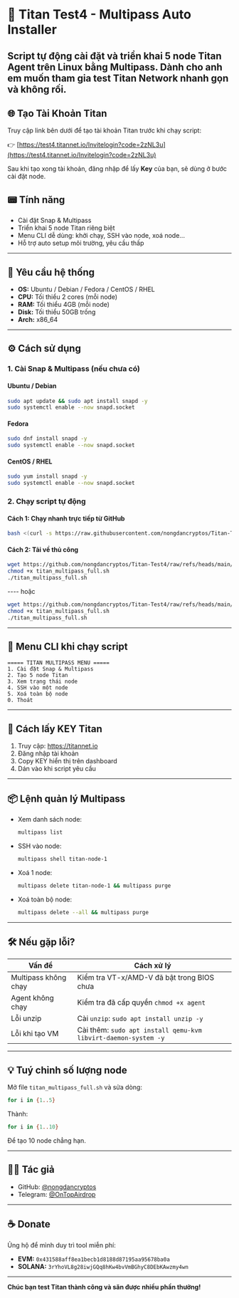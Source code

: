 # 🚀 Titan Test4 - Multipass Auto Installer

Script tự động cài đặt và triển khai **5 node Titan Agent** trên Linux bằng Multipass. Dành cho anh em muốn tham gia test Titan Network nhanh gọn và không rối.
---
## 🌐 Tạo Tài Khoản Titan

Truy cập link bên dưới để tạo tài khoản Titan trước khi chạy script:

👉 [https://test4.titannet.io/Invitelogin?code=2zNL3u](https://test4.titannet.io/Invitelogin?code=2zNL3u)

Sau khi tạo xong tài khoản, đăng nhập để lấy **Key** của bạn, sẽ dùng ở bước cài đặt node.
## 📟 Tính năng

- Cài đặt Snap & Multipass
- Triển khai 5 node Titan riêng biệt
- Menu CLI dễ dùng: khởi chạy, SSH vào node, xoá node...
- Hỗ trợ auto setup môi trường, yêu cầu thấp

---

## 📌 Yêu cầu hệ thống

- **OS:** Ubuntu / Debian / Fedora / CentOS / RHEL
- **CPU:** Tối thiểu 2 cores (mỗi node)
- **RAM:** Tối thiểu 4GB (mỗi node)
- **Disk:** Tối thiểu 50GB trống
- **Arch:** x86_64

---

## ⚙️ Cách sử dụng

### 1. Cài Snap & Multipass (nếu chưa có)

#### Ubuntu / Debian

```bash
sudo apt update && sudo apt install snapd -y
sudo systemctl enable --now snapd.socket
```

#### Fedora

```bash
sudo dnf install snapd -y
sudo systemctl enable --now snapd.socket
```

#### CentOS / RHEL

```bash
sudo yum install snapd -y
sudo systemctl enable --now snapd.socket
```

### 2. Chạy script tự động

#### Cách 1: Chạy nhanh trực tiếp từ GitHub

```bash
bash <(curl -s https://raw.githubusercontent.com/nongdancryptos/Titan-Test4/main/titan_multipass_full.sh)
```

#### Cách 2: Tải về thủ công

```bash
wget https://github.com/nongdancryptos/Titan-Test4/raw/refs/heads/main/titan_multipass_full.sh
chmod +x titan_multipass_full.sh
./titan_multipass_full.sh
```
---- hoặc
```bash
wget https://github.com/nongdancryptos/Titan-Test4/raw/refs/heads/main/titanproxy.sh
chmod +x titan_multipass_full.sh
./titan_multipass_full.sh
```

---

## 🧹 Menu CLI khi chạy script

```
===== TITAN MULTIPASS MENU =====
1. Cài đặt Snap & Multipass
2. Tạo 5 node Titan
3. Xem trạng thái node
4. SSH vào một node
5. Xoá toàn bộ node
0. Thoát
```

---

## 🔑 Cách lấy KEY Titan

1. Truy cập: https://titannet.io  
2. Đăng nhập tài khoản
3. Copy KEY hiển thị trên dashboard
4. Dán vào khi script yêu cầu

---

## 📦 Lệnh quản lý Multipass

- Xem danh sách node:
  ```bash
  multipass list
  ```

- SSH vào node:
  ```bash
  multipass shell titan-node-1
  ```

- Xoá 1 node:
  ```bash
  multipass delete titan-node-1 && multipass purge
  ```

- Xoá toàn bộ node:
  ```bash
  multipass delete --all && multipass purge
  ```

---

## 🛠️ Nếu gặp lỗi?

| Vấn đề | Cách xử lý |
|--------|------------|
| Multipass không chạy | Kiểm tra VT-x/AMD-V đã bật trong BIOS chưa |
| Agent không chạy | Kiểm tra đã cấp quyền `chmod +x agent` |
| Lỗi unzip | Cài `unzip`: `sudo apt install unzip -y` |
| Lỗi khi tạo VM | Cài thêm: `sudo apt install qemu-kvm libvirt-daemon-system -y` |

---

## 💡 Tuý chỉnh số lượng node

Mở file `titan_multipass_full.sh` và sửa dòng:

```bash
for i in {1..5}
```

Thành:

```bash
for i in {1..10}
```

Để tạo 10 node chẳng hạn.

---

## 🧑‍💻 Tác giả

- GitHub: [@nongdancryptos](https://github.com/nongdancryptos)
- Telegram: [@OnTopAirdrop](https://t.me/OnTopAirdrop)

---

## ☕ Donate

Ủng hộ để mình duy trì tool miễn phí:

- **EVM:** `0x431588aff8ea1becb1d8188d87195aa95678ba0a`
- **SOLANA:** `3rYhoVL8g28iwjGQq8hKw4bvVmBGhyC8DEbKAwzmy4wn`

---

**Chúc bạn test Titan thành công và săn được nhiều phần thưởng!**
